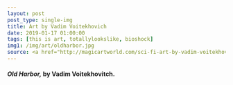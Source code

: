 ```yaml
---
layout: post
post_type: single-img
title: Art by Vadim Voitekhovich
date: 2019-01-17 01:00:00
tags: [this is art, totallylookslike, bioshock]
img1: /img/art/oldharbor.jpg
source: <a href="http://magicartworld.com/sci-fi-art-by-vadim-voitekhovitch-voitv/" target="_blank" rel="nofollow">Magic Art World</a>
---
```

#### *Old Harbor,* by Vadim Voitekhovitch.
